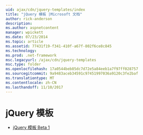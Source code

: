 ```yaml
---
uid: ajax/cdn/jquery-templates/index
title: "jQuery 模板 |Microsoft 文档"
author: rick-anderson
description: 
ms.author: aspnetcontent
manager: wpickett
ms.date: 07/23/2014
ms.topic: article
ms.assetid: 77431f19-f341-410f-a67f-802f6ce8c845
ms.technology: 
ms.prod: .net-framework
msc.legacyurl: /ajax/cdn/jquery-templates
msc.type: folder
ms.openlocfilehash: 17a0544beb85dc7d72e5a84eeb1a7f97ff028757
ms.sourcegitcommit: 9a9483aceb34591c97451997036a9120c3fe2baf
ms.translationtype: MT
ms.contentlocale: zh-CN
ms.lasthandoff: 11/10/2017
---
```

<a name="jquery-templates"></a>jQuery 模板
====================
- [jQuery 模板 Beta 1](cdnjquerytemplatesbeta1.md)
